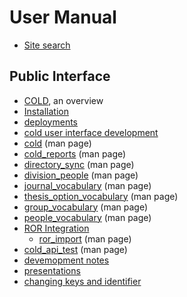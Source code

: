 
# User Manual

- [Site search](search.md)

## Public Interface

- [COLD](COLD.md), an overview
- [Installation](INSTALL.md)
- [deployments](deployment.md)
- [cold user interface development](cold_user_interface.md)
- [cold](cold.1.md) (man page)
- [cold_reports](cold_reports.1.md) (man page)
- [directory_sync](directory_sync.1.md) (man page)
- [division_people](division_people.1.md) (man page)
- [journal_vocabulary](journal_vocabulary.1.md) (man page)
- [thesis_option_vocabulary](thesis_option_vocabulary.1.md) (man page)
- [group_vocabulary](group_vocabulary.1.md) (man page)
- [people_vocabulary](people_vocabulary.1.md) (man page)
- [ROR Integration](ror_integration.md)
    - [ror_import](ror_import.1.md) (man page)
- [cold_api_test](cold_api_test.1.md) (man page)
- [devemopment notes](development_notes.md)
- [presentations](presentations/presentation1.md)
- [changing keys and identifier](changing_keys_and_identifiers.md)

